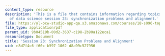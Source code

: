 ```yaml
---
content_type: resource
description: 'This is a file that contains information regarding topics in mathematics
  of data science session 23: synchronization problems and alignment.'
file: https://ol-ocw-studio-app-qa.s3.amazonaws.com/courses/18-s096-topics-in-mathematics-of-data-science-fall-2015/e8d7f4c6f60cb5971062d8a99c527956_MIT18_S096F15_Ses23.pdf
file_type: application/pdf
parent_uid: 9b04519b-00d2-3637-c198-2b90a122eca1
resourcetype: Document
title: 'Session 23: Synchronization Problems and Alignment'
uid: e8d7f4c6-f60c-b597-1062-d8a99c527956
---
```

